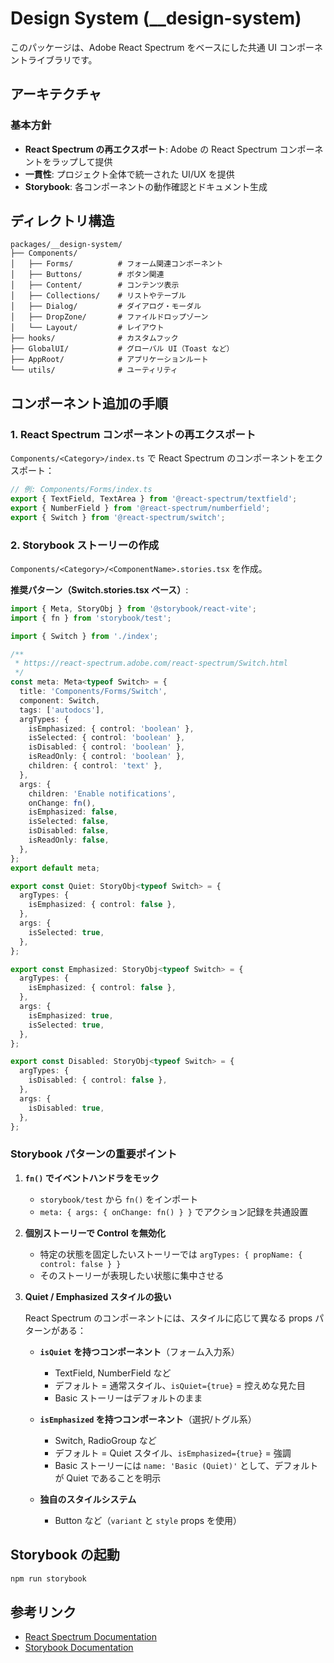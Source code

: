 # Design System (\_\_design-system)

このパッケージは、Adobe React Spectrum をベースにした共通 UI コンポーネントライブラリです。

## アーキテクチャ

### 基本方針

- **React Spectrum の再エクスポート**: Adobe の React Spectrum コンポーネントをラップして提供
- **一貫性**: プロジェクト全体で統一された UI/UX を提供
- **Storybook**: 各コンポーネントの動作確認とドキュメント生成

## ディレクトリ構造

```
packages/__design-system/
├── Components/
│   ├── Forms/          # フォーム関連コンポーネント
│   ├── Buttons/        # ボタン関連
│   ├── Content/        # コンテンツ表示
│   ├── Collections/    # リストやテーブル
│   ├── Dialog/         # ダイアログ・モーダル
│   ├── DropZone/       # ファイルドロップゾーン
│   └── Layout/         # レイアウト
├── hooks/              # カスタムフック
├── GlobalUI/           # グローバル UI（Toast など）
├── AppRoot/            # アプリケーションルート
└── utils/              # ユーティリティ
```

## コンポーネント追加の手順

### 1. React Spectrum コンポーネントの再エクスポート

`Components/<Category>/index.ts` で React Spectrum のコンポーネントをエクスポート：

```typescript
// 例: Components/Forms/index.ts
export { TextField, TextArea } from '@react-spectrum/textfield';
export { NumberField } from '@react-spectrum/numberfield';
export { Switch } from '@react-spectrum/switch';
```

### 2. Storybook ストーリーの作成

`Components/<Category>/<ComponentName>.stories.tsx` を作成。

**推奨パターン（Switch.stories.tsx ベース）**:

```typescript
import { Meta, StoryObj } from '@storybook/react-vite';
import { fn } from 'storybook/test';

import { Switch } from './index';

/**
 * https://react-spectrum.adobe.com/react-spectrum/Switch.html
 */
const meta: Meta<typeof Switch> = {
  title: 'Components/Forms/Switch',
  component: Switch,
  tags: ['autodocs'],
  argTypes: {
    isEmphasized: { control: 'boolean' },
    isSelected: { control: 'boolean' },
    isDisabled: { control: 'boolean' },
    isReadOnly: { control: 'boolean' },
    children: { control: 'text' },
  },
  args: {
    children: 'Enable notifications',
    onChange: fn(),
    isEmphasized: false,
    isSelected: false,
    isDisabled: false,
    isReadOnly: false,
  },
};
export default meta;

export const Quiet: StoryObj<typeof Switch> = {
  argTypes: {
    isEmphasized: { control: false },
  },
  args: {
    isSelected: true,
  },
};

export const Emphasized: StoryObj<typeof Switch> = {
  argTypes: {
    isEmphasized: { control: false },
  },
  args: {
    isEmphasized: true,
    isSelected: true,
  },
};

export const Disabled: StoryObj<typeof Switch> = {
  argTypes: {
    isDisabled: { control: false },
  },
  args: {
    isDisabled: true,
  },
};
```

### Storybook パターンの重要ポイント

1. **`fn()` でイベントハンドラをモック**
   - `storybook/test` から `fn()` をインポート
   - `meta: { args: { onChange: fn() } }` でアクション記録を共通設置

2. **個別ストーリーで Control を無効化**
   - 特定の状態を固定したいストーリーでは `argTypes: { propName: { control: false } }`
   - そのストーリーが表現したい状態に集中させる

3. **Quiet / Emphasized スタイルの扱い**

   React Spectrum のコンポーネントには、スタイルに応じて異なる props パターンがある：
   - **`isQuiet` を持つコンポーネント**（フォーム入力系）
     - TextField, NumberField など
     - デフォルト = 通常スタイル、`isQuiet={true}` = 控えめな見た目
     - Basic ストーリーはデフォルトのまま

   - **`isEmphasized` を持つコンポーネント**（選択/トグル系）
     - Switch, RadioGroup など
     - デフォルト = Quiet スタイル、`isEmphasized={true}` = 強調
     - Basic ストーリーには `name: 'Basic (Quiet)'` として、デフォルトが Quiet であることを明示

   - **独自のスタイルシステム**
     - Button など（`variant` と `style` props を使用）

## Storybook の起動

```bash
npm run storybook
```

## 参考リンク

- [React Spectrum Documentation](https://react-spectrum.adobe.com/react-spectrum/)
- [Storybook Documentation](https://storybook.js.org/)
